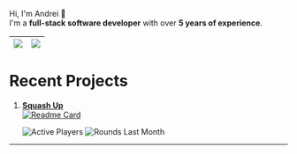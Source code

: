 Hi, I'm Andrei 👋  
I'm a **full-stack software developer** with over **5 years of experience**.

|![](https://github-profile-summary-cards.vercel.app/api/cards/stats?username=AldeaAndrei&theme=dracula)|![](https://github-profile-summary-cards.vercel.app/api/cards/repos-per-language?username=AldeaAndrei&theme=dracula)|
|-----|------|

<!-- <sub>Above stats generated with: [`tipsy/profile-summary-for-github`](https://github.com/tipsy/profile-summary-for-github)</sub> -->

# Recent Projects

1. [**Squash Up**](https://github.com/AldeaAndrei/squash-up)  
   [![Readme Card](https://github-readme-stats.vercel.app/api/pin/?username=AldeaAndrei&repo=squash-up&theme=dark)](https://github.com/AldeaAndrei/squash-up)

   ![Active Players](https://img.shields.io/endpoint?url=https://squash-up.vercel.app/api/v1/public/stats/players)
   ![Rounds Last Month](https://img.shields.io/endpoint?url=https://squash-up.vercel.app/api/v1/public/stats/rounds)



---

<!--
**AldeaAndrei/AldeaAndrei** is a ✨ _special_ ✨ repository because its `README.md` (this file) appears on your GitHub profile.
-->
